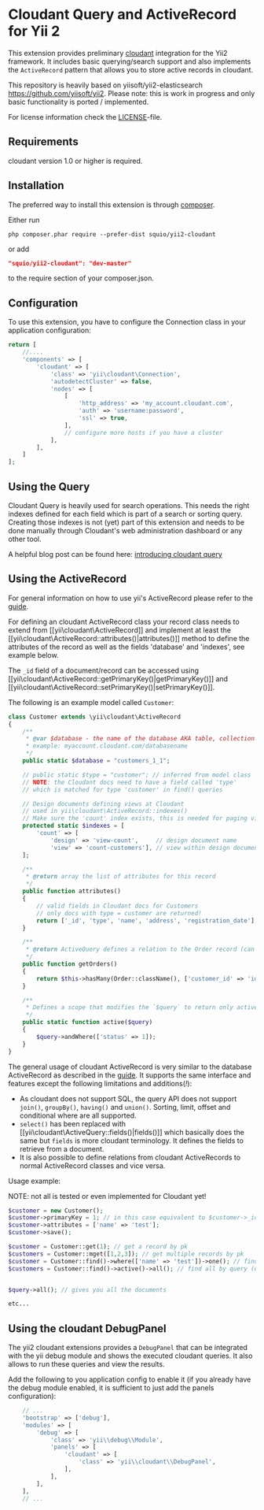 Cloudant Query and ActiveRecord for Yii 2
==============================================

This extension provides preliminary [cloudant](http://www.cloudant.com/) integration for the Yii2 framework.
It includes basic querying/search support and also implements the `ActiveRecord` pattern that allows you to store active records in cloudant.

This repository is heavily based on yiisoft/yii2-elasticsearch <https://github.com/yiisoft/yii2>.
Please note: this is work in progress and only basic functionality is ported / implemented.

For license information check the [LICENSE](LICENSE.md)-file.

Requirements
------------

cloudant version 1.0 or higher is required.

Installation
------------

The preferred way to install this extension is through [composer](http://getcomposer.org/download/).

Either run

```
php composer.phar require --prefer-dist squio/yii2-cloudant
```

or add

```json
"squio/yii2-cloudant": "dev-master"
```

to the require section of your composer.json.

Configuration
-------------

To use this extension, you have to configure the Connection class in your application configuration:

```php
return [
    //....
    'components' => [
        'cloudant' => [
            'class' => 'yii\cloudant\Connection',
            'autodetectCluster' => false,
            'nodes' => [
                [
                    'http_address' => 'my_account.cloudant.com',
                    'auth' => 'username:password',
                    'ssl' => true,
                ],
                // configure more hosts if you have a cluster
            ],
        ],
    ]
];
```

Using the Query
---------------

Cloudant Query is heavily used for search operations.
This needs the right indexes defined for each field which is part of a search or sorting query.
Creating those indexes is not (yet) part of this extension and needs to be done manually through
Cloudant's web administration dashboard or any other tool.

A helpful blog post can be found here: [introducing cloudant query](https://cloudant.com/blog/introducing-cloudant-query/)


Using the ActiveRecord
----------------------

For general information on how to use yii's ActiveRecord please refer to the [guide](https://github.com/yiisoft/yii2/blob/master/docs/guide/db-active-record.md).

For defining an cloudant ActiveRecord class your record class needs to extend from [[yii\cloudant\ActiveRecord]] and
implement at least the [[yii\cloudant\ActiveRecord::attributes()|attributes()]] method to define the attributes of the record as well as the fields 'database' and 'indexes', see example below.

The `_id` field of a document/record can be accessed using [[yii\cloudant\ActiveRecord::getPrimaryKey()|getPrimaryKey()]] and
[[yii\cloudant\ActiveRecord::setPrimaryKey()|setPrimaryKey()]].

The following is an example model called `Customer`:

```php
class Customer extends \yii\cloudant\ActiveRecord
{
    /**
     * @var $database - the name of the database AKA table, collection etc.
     * example: myaccount.cloudant.com/databasename
     */
    public static $database = "customers_1_1";

    // public static $type = "customer"; // inferred from model class
    // NOTE: the Cloudant docs need to have a field called 'type'
    // which is matched for type 'customer' in find() queries

    // Design documents defining views at Cloudant
    // used in yii\cloudant\ActiveRecord::indexes()
    // Make sure the 'count' index exists, this is needed for paging views
    protected static $indexes = [
        'count' => [
            'design' => 'view-count',     // design document name
            'view' => 'count-customers'], // view within design document
    ];

    /**
     * @return array the list of attributes for this record
     */
    public function attributes()
    {
        // valid fields in Cloudant docs for Customers
        // only docs with type = customer are returned!
        return ['_id', 'type', 'name', 'address', 'registration_date'];
    }

    /**
     * @return ActiveQuery defines a relation to the Order record (can be in other database, e.g. redis or sql)
     */
    public function getOrders()
    {
        return $this->hasMany(Order::className(), ['customer_id' => 'id'])->orderBy('id');
    }

    /**
     * Defines a scope that modifies the `$query` to return only active(status = 1) customers
     */
    public static function active($query)
    {
        $query->andWhere(['status' => 1]);
    }
}
```

The general usage of cloudant ActiveRecord is very similar to the database ActiveRecord as described in the
[guide](https://github.com/yiisoft/yii2/blob/master/docs/guide/active-record.md).
It supports the same interface and features except the following limitations and additions(*!*):

- As cloudant does not support SQL, the query API does not support `join()`, `groupBy()`, `having()` and `union()`.
  Sorting, limit, offset and conditional where are all supported.
- `select()` has been replaced with [[yii\cloudant\ActiveQuery::fields()|fields()]] which basically does the same but
  `fields` is more cloudant terminology.
  It defines the fields to retrieve from a document.
- It is also possible to define relations from cloudant ActiveRecords to normal ActiveRecord classes and vice versa.



Usage example:

NOTE: not all is tested or even implemented for Cloudant yet!

```php
$customer = new Customer();
$customer->primaryKey = 1; // in this case equivalent to $customer->_id = 1;
$customer->attributes = ['name' => 'test'];
$customer->save();

$customer = Customer::get(1); // get a record by pk
$customers = Customer::mget([1,2,3]); // get multiple records by pk
$customer = Customer::find()->where(['name' => 'test'])->one(); // find by query, note that you need to configure mapping for this field in order to find records properly
$customers = Customer::find()->active()->all(); // find all by query (using the `active` scope)


$query->all(); // gives you all the documents

etc...
```


Using the cloudant DebugPanel
----------------------------------

The yii2 cloudant extensions provides a `DebugPanel` that can be integrated with the yii debug module
and shows the executed cloudant queries. It also allows to run these queries
and view the results.

Add the following to you application config to enable it (if you already have the debug module
enabled, it is sufficient to just add the panels configuration):

```php
    // ...
    'bootstrap' => ['debug'],
    'modules' => [
        'debug' => [
            'class' => 'yii\\debug\\Module',
            'panels' => [
                'cloudant' => [
                    'class' => 'yii\\cloudant\\DebugPanel',
                ],
            ],
        ],
    ],
    // ...
```
